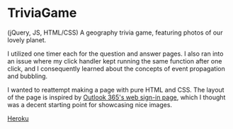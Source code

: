 # TriviaGame

(jQuery, JS, HTML/CSS) A geography trivia game, featuring photos of our lovely planet.

I utilized one timer each for the question and answer pages. I also ran into an issue where my click handler kept running the same function after one click, and I consequently learned about the concepts of event propagation and bubbling.

I wanted to reattempt making a page with pure HTML and CSS. The layout of the page is inspired by [Outlook 365's web sign-in page](https://outlook.office365.com/), which I thought was a decent starting point for showcasing nice images. 

[Heroku](serene-shelf-53278.herokuapp.com)